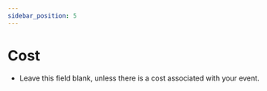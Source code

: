 ```yaml
---
sidebar_position: 5
---
```

#  Cost 
-	Leave this field blank, unless there is a cost associated with your event.
